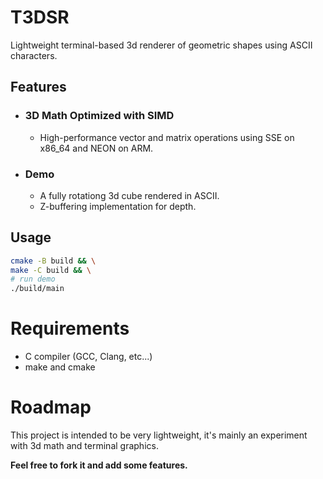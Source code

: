 # T3DSR
Lightweight terminal-based 3d renderer of geometric shapes using ASCII characters.

## Features
- ### 3D Math Optimized with SIMD
    - High-performance vector and matrix operations using SSE on x86_64 and NEON on ARM.
- ### Demo
    - A fully rotationg 3d cube rendered in ASCII.
    - Z-buffering implementation for depth.

## Usage

```bash
cmake -B build && \
make -C build && \
# run demo
./build/main
```

# Requirements 
- C compiler (GCC, Clang, etc...)
- make and cmake

# Roadmap

This project is intended to be very lightweight, it's mainly an experiment with 3d math and terminal graphics.

**Feel free to fork it and add some features.**